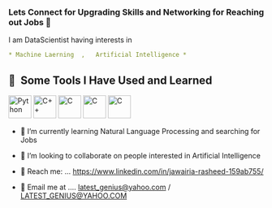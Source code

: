 ### Lets Connect for Upgrading Skills and Networking for Reaching out Jobs  👋
I am DataScientist having interests in
```yaml  
* Machine Laerning  ,   Artificial Intelligence *
```
<h2> 🚀 &nbsp;Some Tools I Have Used and Learned</h2>
<p align="left">
<img <img src="https://cdn.jsdelivr.net/gh/devicons/devicon/icons/python/python-original.svg" alt = "Python"  width="45" height="45"/> 
<link rel="stylesheet" href="https://cdn.jsdelivr.net/gh/devicons/devicon@v2.15.1/devicon.min.css">
<img src="https://cdn.jsdelivr.net/gh/devicons/devicon/icons/cplusplus/cplusplus-original.svg" alt = "C++"  width="45" height="45" />
<img src="https://cdn.jsdelivr.net/gh/devicons/devicon/icons/c/c-original.svg" alt = "C "  width="45" height="45" />
<img src="https://cdn.jsdelivr.net/gh/devicons/devicon/icons/slack/slack-original.svg"    alt = "C "  width="45" height="45" />
<img src="https://cdn.jsdelivr.net/gh/devicons/devicon/icons/visualstudio/visualstudio-plain.svg"    alt = "C "  width="45" height="45"  />

   - 🌱 I’m currently learning Natural Language Processing and searching for Jobs
   
- 👯 I’m looking to collaborate on people interested in Artificial Intelligence 
- 💬  Reach me: ... https://www.linkedin.com/in/jawairia-rasheed-159ab755/ 
- 💬  Email me at ....   latest_genius@yahoo.com /  LATEST_GENIUS@YAHOO.COM
   <p align="center">  </a>

